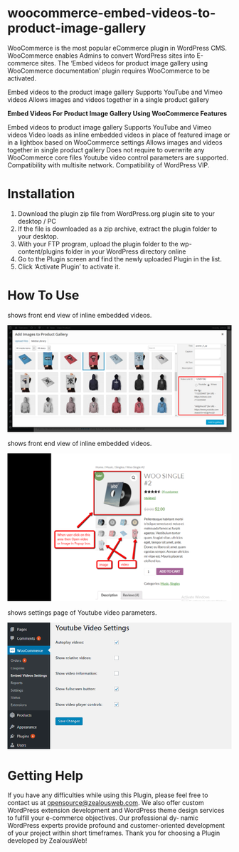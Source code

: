 # woocommerce-embed-videos-to-product-image-gallery
WooCommerce is the most popular eCommerce plugin in WordPress CMS. WooCommerce enables Admins to convert WordPress sites into E-commerce sites. The ‘Embed videos for product image gallery using WooCommerce documentation’ plugin requires WooCommerce to be activated.

Embed videos to the product image gallery
Supports YouTube and Vimeo videos
Allows images and videos together in a single product gallery

**Embed Videos For Product Image Gallery Using WooCommerce Features**

Embed videos to product image gallery
Supports YouTube and Vimeo videos
Video loads as inline embedded videos in place of featured image or in a lightbox based on WooCommerce settings
Allows images and videos together in single product gallery
Does not require to overwrite any WooCommerce core files
Youtube video control parameters are supported.
Compatibility with multisite network.
Compatibility of WordPress VIP.

# Installation
1. Download the plugin zip file from WordPress.org plugin site to your desktop / PC
2. If the file is downloaded as a zip archive, extract the plugin folder to your desktop.
3. With your FTP program, upload the plugin folder to the wp-content/plugins folder in your WordPress directory online
4. Go to the Plugin screen and find the newly uploaded Plugin in the list.
5. Click ‘Activate Plugin’ to activate it.

# How To Use

shows front end view of inline embedded videos.

![Screenshot](resources/img/images-1.png)

shows front end view of inline embedded videos.

![Screenshot](resources/img/images-2.png)

shows settings page of Youtube video parameters.

![Screenshot](resources/img/images-3.png)


# Getting Help
If you have any difficulties while using this Plugin, please feel free to contact us at opensource@zealousweb.com. We also offer custom WordPress extension development and WordPress theme design services to fulfill your e-commerce objectives. Our professional dy‐ namic WordPress experts provide profound and customer-oriented development of your project within short timeframes. Thank you for choosing a Plugin developed by ZealousWeb!
